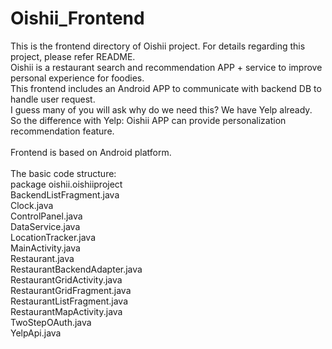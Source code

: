 # Oishii_Frontend
This is the frontend directory of Oishii project. For details regarding this project, please refer README.<br/>
Oishii is a restaurant search and recommendation APP + service to improve personal experience for foodies.<br/>
This frontend includes an Android APP to communicate with backend DB to handle user request.<br/>
I guess many of you will ask why do we need this? We have Yelp already.<br/>
So the difference with Yelp: Oishii APP can provide personalization recommendation feature.<br/>
<br/>
Frontend is based on Android platform.<br/>
<br/>
The basic code structure:<br/>
package oishii.oishiiproject<br/>
    BackendListFragment.java<br/>
    Clock.java<br/>
    ControlPanel.java<br/>
    DataService.java<br/>
    LocationTracker.java<br/>
    MainActivity.java<br/>
    Restaurant.java<br/>
    RestaurantBackendAdapter.java<br/>
    RestaurantGridActivity.java<br/>
    RestaurantGridFragment.java<br/>
    RestaurantListFragment.java<br/>
    RestaurantMapActivity.java<br/>
    TwoStepOAuth.java<br/>
    YelpApi.java<br/>

